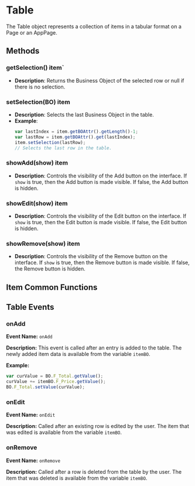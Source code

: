 # Table
The Table object represents a collection of items in a tabular format on a Page or an AppPage.

##  Methods

### getSelection() <Badge type="tip">item</Badge>`

- **Description**: Returns the Business Object of the selected row or null if there is no selection.

### setSelection(BO) <Badge type="tip">item</Badge>

- **Description**: Selects the last Business Object in the table.
- **Example**:
  ```javascript
  var lastIndex = item.getBOAttr().getLength()-1;
  var lastRow = item.getBOAttr().get(lastIndex);
  item.setSelection(lastRow);
  // Selects the last row in the table.
  ```

### showAdd(show) <Badge type="tip">item</Badge>

- **Description**: Controls the visibility of the Add button on the interface. If `show` is true, then the Add button is
  made visible. If false, the Add button is hidden.

### showEdit(show) <Badge type="tip">item</Badge>

- **Description**: Controls the visibility of the Edit button on the interface. If `show` is true, then the Edit button
  is made visible. If false, the Edit button is hidden.

### showRemove(show) <Badge type="tip">item</Badge>

- **Description**: Controls the visibility of the Remove button on the interface. If `show` is true, then the Remove
  button is made visible. If false, the Remove button is hidden.

## Item Common Functions

<!--@include: ./common/functions.md -->

<!--@include: ./common/event_objects.md -->

## Table Events

### onAdd

**Event Name:** `onAdd`

**Description:** This event is called after an entry is added to the table. The newly added item data is available from
the variable `itemBO`.

**Example:**

```javascript
var curValue = BO.F_Total.getValue();
curValue += itemBO.F_Price.getValue();
BO.F_Total.setValue(curValue);
```

### onEdit

**Event Name:** `onEdit`

**Description:** Called after an existing row is edited by the user. The item that was edited is available from the
variable `itemBO`.

### onRemove

**Event Name:** `onRemove`

**Description:** Called after a row is deleted from the table by the user. The item that was deleted is available from
the variable `itemBO`.


<!--@include: ./common/events.md -->